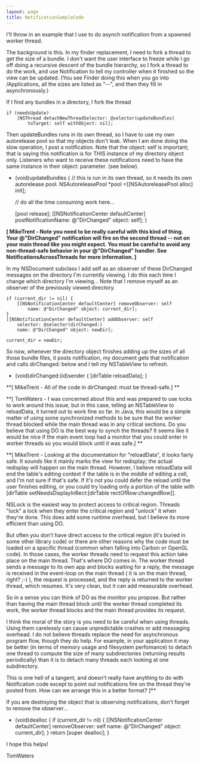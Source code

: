 ```yaml
---
layout: page
title: NotificationSampleCode
---
```


I'll throw in an example that I use to do asynch notification from a spawned worker thread.

The background is this.  In my finder replacement, I need to fork a thread to get the size of a bundle.  I don't want the user interface to freeze while I go off doing a recursive descent of the bundle hierarchy, so I fork a thread to do the work, and use Notification to tell my controller when it finished so the view can be updated.  (You see Finder doing this when you go into /Applications, all the sizes are listed as "--", and then they fill in asynchronously.)

If I find any bundles in a directory, I fork the thread
    
	if (needsUpdate)
		[NSThread detachNewThreadSelector: @selector(updateBundles)
			toTarget: self withObject: nil];


Then updateBundles runs in its own thread, so I have to use my own autorelease pool so that my objects don't leak.  When I am done doing the slow operation, I post a notification.  Note that the object: self is important; that is saying this notification is for THIS instance of my directory object only.  Listeners who want to receive these notifications need to have the same instance in their object: parameter. (see below).

    
- (void)updateBundles
{
	// this is run in its own thread, so it needs its own autorelease pool.
	NSAutoreleasePool *pool =[[NSAutoreleasePool alloc] init];

	// do all the time consuming work here...

	[pool release];
	[[NSNotificationCenter defaultCenter] 
		postNotificationName: @"DirChanged" object: self];
}


**[ MikeTrent - Note you need to be really careful with this kind of thing. Your  @"DirChanged" notification will fire on the second thread -- not on your main thread like you might expect. You must be careful to avoid any non-thread-safe behavior in your @"DirChanged" handler. See NotificationsAcrossThreads for more information. ]**

In my NSDocument subclass I add self as an observer of these DirChanged messages on the directory I'm currently viewing.  I do this each time I change which directory I'm viewing... Note that I remove myself as an observer of the previously viewed directory.

    
	if (current_dir != nil) {
		[[NSNotificationCenter defaultCenter] removeObserver: self
			name: @"DirChanged" object: current_dir];
	}
	[[NSNotificationCenter defaultCenter] addObserver: self
		selector: @selector(dirChanged:)
		name: @"DirChanged" object: newDir];

	current_dir = newDir;	


So now, whenever the directory object finishes adding up the sizes of all those bundle files, it posts notification, my document gets that notification and calls dirChanged: below and I tell my NSTableView to refresh.

    
- (void)dirChanged:(id)sender
{
	[dirTable reloadData];
}


**[ MikeTrent - All of the code in dirChanged: must be thread-safe.] **

**[ TomWaters - I was concerned about this and was prepared to use locks to work around this issue, but in this case, telling an NSTableView to reloadData, it turned out to work fine so far.  In Java, this would be a simple matter of using some synchronized methods to be sure that the worker thread blocked while the main thread was in any critical sections.  Do you believe that using DO is the best way to synch the threads?  It seems like it would be nice if the main event loop had a monitor that you could enter in worker threads so you would block until it was safe.] **

**[ MikeTrent - Looking at the documentation for "reloadData", it looks fairly safe. It sounds like it mainly marks the view for redisplay; the actual redisplay will happen on the main thread. However, I believe reloadData will end the table's editing context if the table is in the middle of editing a cell, and I'm not sure if that's safe. If it's not you could defer the reload until the user finishes editing, or you could try loading only a portion of the table with [dirTable setNeedsDisplayInRect:[dirTable rectOfRow:changedRow]].

NSLock is the easiest way to protect access to critical region. Threads "lock" a lock when they enter the critical region and "unlock" it when they're done. This does add some runtime overhead, but I believe its more efficient than using DO.

But often you don't have direct access to the critical region (it's buried in some other library code) or there are other reasons why the code must be loaded on a specific thread (common when falling into Carbon or OpenGL code). In those cases, the worker threads need to request this action take place on the main thread. That's where DO comes in. The worker thread sends a message to its own app and blocks waiting for a reply, the message is received in the event-loop on the main thread ( it is on the main thread, right? ;-) ), the request is processed, and the reply is returned to the worker thread, which resumes. It's very clean, but it can add measurable overhead.

So in a sense you can think of DO as the monitor you propose. But rather than having the main thread block until the worker thread completed its work, the worker thread blocks and the main thread provides its request.

I think the moral of the story is you need to be careful when using threads. Using them carelessly can cause unpredictable crashes or add messaging overhead. I do not believe threads replace the need for asynchronous program flow, though they do help. For example, in your application it may be better (in terms of memory usage and filesystem perfomance) to detach one thread to compute the size of many subdirectories (returning results periodically) than it is to detach many threads each looking at one subdirectory.

This is one hell of a tangent, and doesn't really have anything to do with Notification code except to point out notifications fire on the thread they're posted from. How can we arrange this in a better format? ]**

If you are destroying the object that is observing notifications, don't forget to remove the observer...

    
- (void)dealloc
{
	if (current_dir != nil) {
		[[NSNotificationCenter defaultCenter] removeObserver: self
			name: @"DirChanged" object: current_dir];
	}
	return [super dealloc];
}


I hope this helps!

TomWaters

